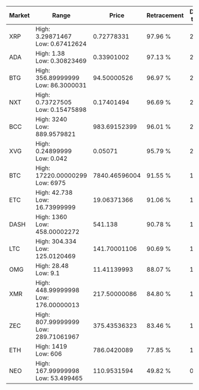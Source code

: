 | Market | Range | Price| Retracement | Doubles to 50% |
| --- | --- | --- | --- | --- |
| XRP | High: 3.29871467<br />Low: 0.67412624 | 0.72778331 | 97.96 % | 2.73 |
| ADA | High: 1.38<br />Low: 0.30823469 | 0.33901002 | 97.13 % | 2.49 |
| BTG | High: 356.89999999<br />Low: 86.3000031 | 94.50000526 | 96.97 % | 2.34 |
| NXT | High: 0.73727505<br />Low: 0.15475898 | 0.17401494 | 96.69 % | 2.56 |
| BCC | High: 3240<br />Low: 889.9579821 | 983.69152399 | 96.01 % | 2.10 |
| XVG | High: 0.24899999<br />Low: 0.042 | 0.05071 | 95.79 % | 2.87 |
| BTC | High: 17220.00000299<br />Low: 6975 | 7840.46596004 | 91.55 % | 1.54 |
| ETC | High: 42.738<br />Low: 16.73999999 | 19.06371366 | 91.06 % | 1.56 |
| DASH | High: 1360<br />Low: 458.00002272 | 541.138 | 90.78 % | 1.68 |
| LTC | High: 304.334<br />Low: 125.0120469 | 141.70001106 | 90.69 % | 1.51 |
| OMG | High: 28.48<br />Low: 9.1 | 11.41139993 | 88.07 % | 1.65 |
| XMR | High: 448.99999998<br />Low: 176.00000013 | 217.50000086 | 84.80 % | 1.44 |
| ZEC | High: 807.99999999<br />Low: 289.71061967 | 375.43536323 | 83.46 % | 1.46 |
| ETH | High: 1419<br />Low: 606 | 786.0420089 | 77.85 % | 1.29 |
| NEO | High: 167.99999998<br />Low: 53.499465 | 110.9531594 | 49.82 % | 0.00 |
